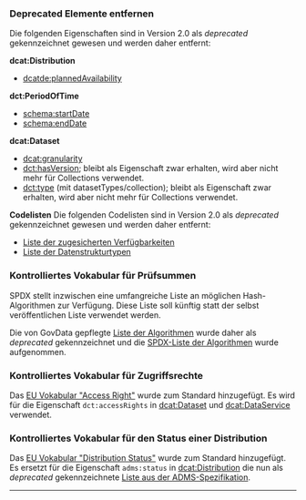 ### Deprecated Elemente entfernen

Die folgenden Eigenschaften sind in Version 2.0 als _deprecated_ gekennzeichnet gewesen und werden daher entfernt:

**dcat:Distribution**
 - [dcatde:plannedAvailability](https://www.dcat-ap.de/def/dcatde/2.0/spec/#distribution-verfugbarkeit-deprecated)

**dct:PeriodOfTime**
 - [schema:startDate](https://www.dcat-ap.de/def/dcatde/2.0/spec/#zeitraum-startzeitpunkt)
 - [schema:endDate](https://www.dcat-ap.de/def/dcatde/2.0/spec/#zeitraum-endzeitpunkt)

**dcat:Dataset**
 - [dcat:granularity](https://www.dcat-ap.de/def/dcatde/2.0/spec/#datensatz-abgedeckte-zeitliche-granularitat-deprecated)
 - [dct:hasVersion](https://www.dcat-ap.de/def/dcatde/2.0/spec/#datensatz-weitere-version); bleibt als Eigenschaft zwar erhalten, wird aber nicht mehr für Collections verwendet.
 - [dct:type](https://www.dcat-ap.de/def/dcatde/2.0/spec/#datensatz-typ) (mit datasetTypes/collection); bleibt als Eigenschaft zwar erhalten, wird aber nicht mehr für Collections verwendet.

**Codelisten**
Die folgenden Codelisten sind in Version 2.0 als _deprecated_ gekennzeichnet gewesen und werden daher entfernt:

 - [Liste der zugesicherten Verfügbarkeiten](https://www.dcat-ap.de/def/dcatde/2.0/spec/#kv-planned-availability)
 - [Liste der Datenstrukturtypen](https://www.dcat-ap.de/def/dcatde/2.0/spec/#kv-dataset-type)

### Kontrolliertes Vokabular für Prüfsummen

SPDX stellt inzwischen eine umfangreiche Liste an möglichen Hash-Algorithmen zur Verfügung. Diese Liste soll künftig statt der selbst veröffentlichen Liste verwendet werden.

Die von GovData gepflegte [Liste der Algorithmen](#kv-hash-algorithms-deprecated) wurde daher als _deprecated_ gekennzeichnet und die [SPDX-Liste der Algorithmen](#kv-hash-algorithms) wurde aufgenommen.

### Kontrolliertes Vokabular für Zugriffsrechte

Das [EU Vokabular "Access Right"](#kv-access-right) wurde zum Standard hinzugefügt. Es wird für die Eigenschaft `dct:accessRights` in [dcat:Dataset](#datensatz-grad-zuganglichkeit) und [dcat:DataService](#datenservice-grad-zuganglichkeit) verwendet.

### Kontrolliertes Vokabular für den Status einer Distribution

Das [EU Vokabular "Distribution Status"](#kv-distribution-status) wurde zum Standard hinzugefügt. Es ersetzt für die Eigenschaft `adms:status` in [dcat:Distribution](#distribution-status) die nun als _deprecated_ gekennzeichnete [Liste aus der ADMS-Spezifikation](#kv-adms-status).

---